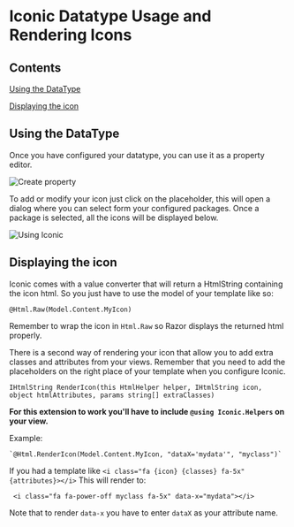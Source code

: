 # Iconic Datatype Usage and Rendering Icons


## Contents

[Using the DataType](#using)

[Displaying the icon](#displaying)

## <a name="using"></a> Using the DataType
Once you have configured your datatype, you can use it as a property editor.

![Create property](../select-editor.png)

To add or modify your icon just click on the placeholder, this will open a dialog where you can select form your configured packages. Once a package is selected, all the icons will be displayed below.

![Using Iconic](../using-iconic.png)


## <a name="displaying"></a> Displaying the icon
Iconic comes with a value converter that will return a HtmlString containing the icon html. So you just have to use the model of your template like so:

```
@Html.Raw(Model.Content.MyIcon)
```

Remember to wrap the icon in `Html.Raw` so Razor displays the returned html properly.


There is a second way of rendering your icon that allow you to add extra classes and attributes from your views. Remember that you need to add the placeholders on the right place of your template when you configure Iconic.

```
IHtmlString RenderIcon(this HtmlHelper helper, IHtmlString icon, object htmlAttributes, params string[] extraClasses)
```

**For this extension to work you'll have to include `@using Iconic.Helpers` on your view.**

Example:

    `@Html.RenderIcon(Model.Content.MyIcon, "dataX='mydata'", "myclass")`

If you had a template like `<i class="fa {icon} {classes} fa-5x" {attributes}></i>` This will render to:

     <i class="fa fa-power-off myclass fa-5x" data-x="mydata"></i>

Note that to render `data-x` you have to enter `dataX` as your attribute name.



